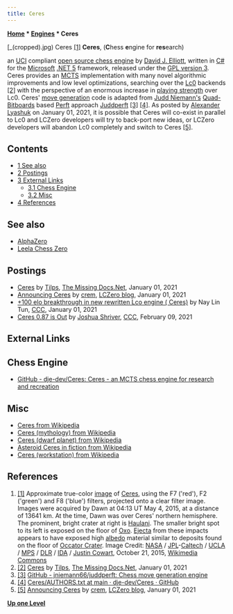```yaml
---
title: Ceres
---
```

**[Home](Home "Home") * [Engines](Engines "Engines") * Ceres**

\[\_(cropped).jpg) Ceres <a id="cite-note-1" href="#cite-ref-1">[1]</a>
**Ceres**, (**C**hess **e**ngine for **res**earch)

an [UCI](UCI "UCI") compliant [open source chess engine](Category:Open_Source "Category:Open Source") by [David J. Elliott](index.php?title=David_J._Elliott&action=edit&redlink=1 "David J. Elliott (page does not exist)"), written in [C#](C_sharp "C sharp") for the [Microsoft](Microsoft "Microsoft") [.NET 5](https://en.wikipedia.org/wiki/.NET_Core) framework, released under the [GPL version 3](Free_Software_Foundation#GPL "Free Software Foundation").
Ceres provides an [MCTS](Monte-Carlo_Tree_Search "Monte-Carlo Tree Search") implementation with many novel algorithmic improvements and low level optimizations, searching over the [Lc0](Leela_Chess_Zero#Lc0 "Leela Chess Zero") backends <a id="cite-note-2" href="#cite-ref-2">[2]</a> with the perspective of an enormous increase in [playing strength](Playing_Strength "Playing Strength") over Lc0. Ceres' [move generation](Move_Generation "Move Generation") code is adapted from [Judd Niemann's](Judd_Niemann "Judd Niemann") [Quad-Bitboards](Quad-Bitboards "Quad-Bitboards") based [Perft](Perft "Perft") approach [Juddperft](index.php?title=Juddperft&action=edit&redlink=1 "Juddperft (page does not exist)") <a id="cite-note-3" href="#cite-ref-3">[3]</a> <a id="cite-note-4" href="#cite-ref-4">[4]</a>.
As posted by [Alexander Lyashuk](Alexander_Lyashuk "Alexander Lyashuk") on January 01, 2021, it is possible that Ceres will co-exist in parallel to Lc0 and LCZero developers will try to back-port new ideas, or LCZero developers will abandon Lc0 completely and switch to Ceres <a id="cite-note-5" href="#cite-ref-5">[5]</a>.

## Contents

- [1 See also](#see-also)
- [2 Postings](#postings)
- [3 External Links](#external-links)
  - [3.1 Chess Engine](#chess-engine)
  - [3.2 Misc](#misc)
- [4 References](#references)

## See also

- [AlphaZero](AlphaZero "AlphaZero")
- [Leela Chess Zero](Leela_Chess_Zero "Leela Chess Zero")

## Postings

- [Ceres](https://www.themissingdocs.net/?p=874) by [Tilps](Gareth_Pearce "Gareth Pearce"), [The Missing Docs.Net](https://www.themissingdocs.net/), January 01, 2021
- [Announcing Ceres](https://lczero.org/blog/2021/01/announcing-ceres/) by [crem](Alexander_Lyashuk "Alexander Lyashuk"), [LCZero blog](Leela_Chess_Zero "Leela Chess Zero"), January 01, 2021
- [+100 elo breakthrough in new rewritten Lco engine ( Ceres)](http://www.talkchess.com/forum3/viewtopic.php?f=2&t=76201) by Nay Lin Tun, [CCC](CCC "CCC"), January 01, 2021
- [Ceres 0.87 is Out](http://www.talkchess.com/forum3/viewtopic.php?f=2&t=76534) by [Joshua Shriver](index.php?title=Joshua_Shriver&action=edit&redlink=1 "Joshua Shriver (page does not exist)"), [CCC](CCC "CCC"), February 09, 2021

## External Links

## Chess Engine

- [GitHub - dje-dev/Ceres: Ceres - an MCTS chess engine for research and recreation](https://github.com/dje-dev/Ceres)

## Misc

- [Ceres from Wikipedia](https://en.wikipedia.org/wiki/Ceres)
- [Ceres (mythology) from Wikipedia](<https://en.wikipedia.org/wiki/Ceres_(mythology)>)
- [Ceres (dwarf planet) from Wikipedia](<https://en.wikipedia.org/wiki/Ceres_(dwarf_planet)>)
- [Asteroid Ceres in fiction from Wikipedia](https://en.wikipedia.org/wiki/Asteroid_Ceres_in_fiction)
- [Ceres (workstation) from Wikipedia](<https://en.wikipedia.org/wiki/Ceres_(workstation)>)

## References

1. <a id="cite-ref-1" href="#cite-note-1">[1]</a> Approximate true-color [image](<https://commons.wikimedia.org/wiki/File:Ceres_-_RC3_-_Haulani_Crater_(22381131691)_(cropped).jpg>) of [Ceres](<https://en.wikipedia.org/wiki/Ceres_(dwarf_planet)>), using the F7 ('red'), F2 ('green') and F8 ('blue') filters, projected onto a clear filter image. Images were acquired by Dawn at 04:13 UT May 4, 2015, at a distance of 13641 km. At the time, Dawn was over Ceres' northern hemisphere. The prominent, bright crater at right is [Haulani](<https://en.wikipedia.org/wiki/Haulani_(crater)>). The smaller bright spot to its left is exposed on the floor of [Oxo](https://www.jpl.nasa.gov/images/haulani-and-oxo-craters/). [Ejecta](https://en.wikipedia.org/wiki/Ejecta) from these impacts appears to have exposed high [albedo](https://en.wikipedia.org/wiki/Albedo) material similar to deposits found on the floor of [Occator Crater](<https://en.wikipedia.org/wiki/Occator_(crater)>). Image Credit: [NASA](https://en.wikipedia.org/wiki/NASA) / [JPL](https://en.wikipedia.org/wiki/Jet_Propulsion_Laboratory)-[Caltech](https://en.wikipedia.org/wiki/California_Institute_of_Technology) / [UCLA](https://en.wikipedia.org/wiki/University_of_California,_Los_Angeles) / [MPS](https://en.wikipedia.org/wiki/Max_Planck_Institute_for_Solar_System_Research) / [DLR](https://en.wikipedia.org/wiki/German_Aerospace_Center) / [IDA](https://en.wikipedia.org/wiki/International_Dark-Sky_Association) / [Justin Cowart](https://www.flickr.com/people/132160802@N06), October 21, 2015, [Wikimedia Commons](https://en.wikipedia.org/wiki/Wikimedia_Commons)
1. <a id="cite-ref-2" href="#cite-note-2">[2]</a> [Ceres](https://www.themissingdocs.net/?p=874) by [Tilps](Gareth_Pearce "Gareth Pearce"), [The Missing Docs.Net](https://www.themissingdocs.net/), January 01, 2021
1. <a id="cite-ref-3" href="#cite-note-3">[3]</a> [GitHub - jniemann66/juddperft: Chess move generation engine](https://github.com/jniemann66/juddperft)
1. <a id="cite-ref-4" href="#cite-note-4">[4]</a> [Ceres/AUTHORS.txt at main · dje-dev/Ceres · GitHub](https://github.com/dje-dev/Ceres/blob/main/AUTHORS.txt)
1. <a id="cite-ref-5" href="#cite-note-5">[5]</a> [Announcing Ceres](https://lczero.org/blog/2021/01/announcing-ceres/) by [crem](Alexander_Lyashuk "Alexander Lyashuk"), [LCZero blog](Leela_Chess_Zero "Leela Chess Zero"), January 01, 2021

**[Up one Level](Engines "Engines")**

